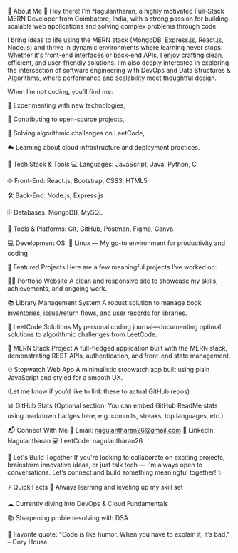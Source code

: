 💫 About Me
👋 Hey there! I’m Nagulantharan, a highly motivated Full-Stack MERN Developer from Coimbatore, India, with a strong passion for building scalable web applications and solving complex problems through code.

I bring ideas to life using the MERN stack (MongoDB, Express.js, React.js, Node.js) and thrive in dynamic environments where learning never stops. Whether it's front-end interfaces or back-end APIs, I enjoy crafting clean, efficient, and user-friendly solutions. I’m also deeply interested in exploring the intersection of software engineering with DevOps and Data Structures & Algorithms, where performance and scalability meet thoughtful design.

When I’m not coding, you’ll find me:

🔧 Experimenting with new technologies,

🤝 Contributing to open-source projects,

🧠 Solving algorithmic challenges on LeetCode,

☁️ Learning about cloud infrastructure and deployment practices.

🔧 Tech Stack & Tools
💻 Languages:
JavaScript, Java, Python, C

🌐 Front-End:
React.js, Bootstrap, CSS3, HTML5

🛠 Back-End:
Node.js, Express.js

🗄 Databases:
MongoDB, MySQL

🔧 Tools & Platforms:
Git, GitHub, Postman, Figma, Canva

💻 Development OS:
🐧 Linux — My go-to environment for productivity and coding

🚀 Featured Projects
Here are a few meaningful projects I’ve worked on:

🧑‍💼 Portfolio Website
A clean and responsive site to showcase my skills, achievements, and ongoing work.

📚 Library Management System
A robust solution to manage book inventories, issue/return flows, and user records for libraries.

🔢 LeetCode Solutions
My personal coding journal—documenting optimal solutions to algorithmic challenges from LeetCode.

🧩 MERN Stack Project
A full-fledged application built with the MERN stack, demonstrating REST APIs, authentication, and front-end state management.

⏱ Stopwatch Web App
A minimalistic stopwatch app built using plain JavaScript and styled for a smooth UX.

(Let me know if you’d like to link these to actual GitHub repos)

📊 GitHub Stats
(Optional section: You can embed GitHub ReadMe stats using markdown badges here, e.g. commits, streaks, top languages, etc.)

📬 Connect With Me
📧 Email: nagulantharan26@gmail.com
💼 LinkedIn: Nagulantharan
💻 LeetCode: nagulantharan26

🤝 Let's Build Together
If you're looking to collaborate on exciting projects, brainstorm innovative ideas, or just talk tech — I'm always open to conversations. Let’s connect and build something meaningful together! ✨

⚡ Quick Facts
🌱 Always learning and leveling up my skill set

☁ Currently diving into DevOps & Cloud Fundamentals

📚 Sharpening problem-solving with DSA

💬 Favorite quote: "Code is like humor. When you have to explain it, it’s bad." – Cory House
